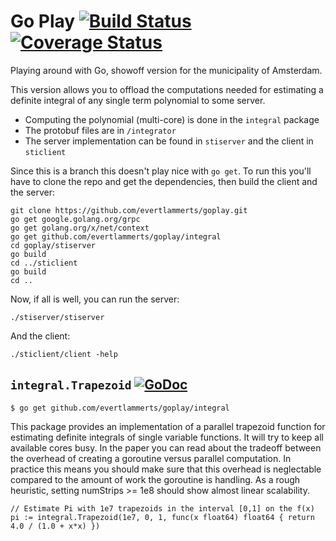 # Go Play [![Build Status](https://travis-ci.org/evertlammerts/goplay.svg?branch=amsterdam)](https://travis-ci.org/evertlammerts/goplay?branch=amsterdam) [![Coverage Status](https://coveralls.io/repos/github/evertlammerts/goplay/badge.svg?branch=amsterdam)](https://coveralls.io/github/evertlammerts/goplay?branch=amsterdam)

Playing around with Go, showoff version for the municipality of Amsterdam.

This version allows you to offload the computations needed for estimating a definite integral of any single term polynomial to some server.

* Computing the polynomial (multi-core) is done in the `integral` package
* The protobuf files are in `/integrator`
* The server implementation can be found in `stiserver` and the client in `sticlient`

Since this is a branch this doesn't play nice with `go get`. To run this you'll have to clone the repo and get the dependencies, then build the client and the server:

```
git clone https://github.com/evertlammerts/goplay.git
go get google.golang.org/grpc
go get golang.org/x/net/context
go get github.com/evertlammerts/goplay/integral
cd goplay/stiserver
go build
cd ../sticlient
go build
cd ..
```

Now, if all is well, you can run the server:

```
./stiserver/stiserver
```

And the client:

```
./sticlient/client -help
```

## `integral.Trapezoid` [![GoDoc](https://godoc.org/github.com/evertlammerts/goplay/integral?status.svg)](https://godoc.org/github.com/evertlammerts/goplay/integral)

```
$ go get github.com/evertlammerts/goplay/integral
```

This package provides an implementation of a parallel trapezoid function for estimating definite integrals of single variable functions. It will try to keep all available cores busy. In the paper you can read about the tradeoff between the overhead of creating a goroutine versus parallel computation. In practice this means you should make sure that this overhead is neglectable compared to the amount of work the goroutine is handling. As a rough heuristic, setting numStrips >= 1e8 should show almost linear scalability.

```
// Estimate Pi with 1e7 trapezoids in the interval [0,1] on the f(x)
pi := integral.Trapezoid(1e7, 0, 1, func(x float64) float64 { return 4.0 / (1.0 + x*x) })
```


